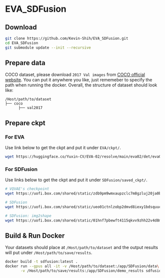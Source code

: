 # EVA_SDFusion
## Download
```bash
git clone https://github.com/Kevin-Shih/EVA_SDFusion.git
cd EVA_SDFusion
git submodule update --init --recursive
```

## Prepare data
COCO dataset, please download `2017 Val images` from [COCO official website](https://cocodataset.org/#download). You can put it anywhere you like, just rememeber to specify the path when running the docker.
Overall, the structure of dataset should look like:
```
/Host/path/to/dataset
├── coco
      ├── val2017
```

## Prepare ckpt
### For EVA
Use link below to get the ckpt and put it under `EVA/ckpt/`.
```bash
wget https://huggingface.co/Yuxin-CV/EVA-02/resolve/main/eva02/det/eva02_B_coco_bsl.pth -O EVA/ckpt/eva02_B_coco_bsl.pth
```

### For SDFusion
Use links below to get the ckpt and put it under `SDFusion/saved_ckpt/`.
```bash
# VQVAE's checkpoint
wget https://uofi.box.com/shared/static/zdb9pm9wmxaupzclc7m8gzluj20ja0b6.pth -O SDFusion/saved_ckpt/vqvae-snet-all.pth

# SDFusion
wget https://uofi.box.com/shared/static/ueo01ctnlzobp2dmvd8iexy1bdsquuc1.pth -O SDFusion/saved_ckpt/sdfusion-snet-all.pth

# SDFusion: img2shape
wget https://uofi.box.com/shared/static/01hnf7pbewft4115qkvv9zhh22v4d8ma.pth -O SDFusion/saved_ckpt/sdfusion-img2shape.pth
```

## Build & Run Docker
Your datasets should place at `/Host/path/to/dataset` and the output results will put under `/Host/path/to/save/results`.
```bash
docker build -t sdfusion:latest .
docker run --gpus all -it -v /Host/path/to/dataset:/app/SDFusion/data\
       -v /Host/path/to/save/results:/app/SDFusion/demo_results sdfusion
```

